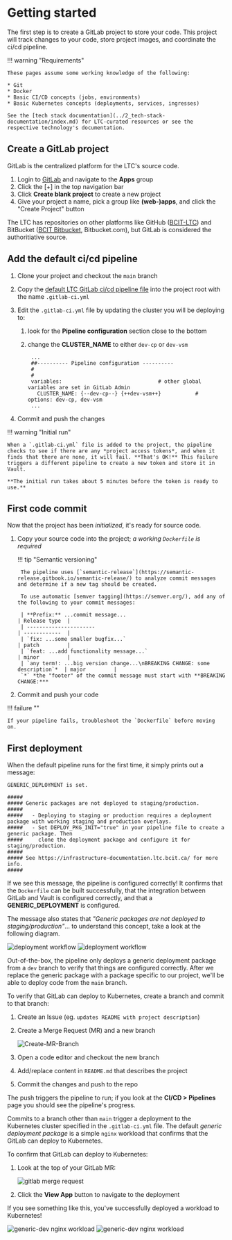 # Getting started

The first step is to create a GitLab project to store your code. This project will track changes to your code, store project images, and coordinate the ci/cd pipeline.

!!! warning "Requirements"

    These pages assume some working knowledge of the following:

    * Git
    * Docker
    * Basic CI/CD concepts (jobs, environments)
    * Basic Kubernetes concepts (deployments, services, ingresses)

    See the [tech stack documentation](../2_tech-stack-documentation/index.md) for LTC-curated resources or see the respective technology's documentation.

## Create a GitLab project

GitLab is the centralized platform for the LTC's source code.

1. Login to [GitLab](https://issues.ltc.bcit.ca) and navigate to the **Apps** group
1. Click the [+] in the top navigation bar
1. Click **Create blank project** to create a new project
1. Give your project a name, pick a group like **(web-)apps**, and click the "Create Project" button

The LTC has repositories on other platforms like GitHub ([BCIT-LTC](https://github.com/bcit-ltc)) and BitBucket ([BCIT Bitbucket](https://bcitltc.atlassian.com), Bitbucket.com), but GitLab is considered the authoritiative source.

## Add the default ci/cd pipeline

1. Clone your project and checkout the `main` branch
1. Copy the [default LTC GitLab ci/cd pipeline file](https://issues.ltc.bcit.ca/-/snippets/60) into the project root with the name `.gitlab-ci.yml`
1. Edit the `.gitlab-ci.yml` file by updating the cluster you will be deploying to:

    1. look for the **Pipeline configuration** section close to the bottom
    1. change the **CLUSTER_NAME** to either `dev-cp` or `dev-vsm`

            ...
            ##---------- Pipeline configuration ----------
            #
            #
            variables:                               # other global variables are set in GitLab Admin
              CLUSTER_NAME: {--dev-cp--} {++dev-vsm++}           # options: dev-cp, dev-vsm
            ...

1. Commit and push the changes

!!! warning "Initial run"

    When a `.gitlab-ci.yml` file is added to the project, the pipeline checks to see if there are any *project access tokens*, and when it finds that there are none, it will fail. **That's OK!** This failure triggers a different pipeline to create a new token and store it in Vault.

    **The initial run takes about 5 minutes before the token is ready to use.**

## First code commit

Now that the project has been *initialized*, it's ready for source code.

1. Copy your source code into the project; *a working `Dockerfile` is required*

    !!! tip "Semantic versioning"

        The pipeline uses [`semantic-release`](https://semantic-release.gitbook.io/semantic-release/) to analyze commit messages and determine if a new tag should be created.

        To use automatic [semver tagging](https://semver.org/), add any of the following to your commit messages:

        | **Prefix:** ...commit message...                                           | Release type  |
        | ----------------------                                                     | ------------  |
        | `fix: ...some smaller bugfix...`                                           | patch         |
        | `feat: ...add functionality message...`                                    | minor         |
        | `any term!: ...big version change...\nBREAKING CHANGE: some description`*  | major         |
        `*` *the "footer" of the commit message must start with **BREAKING CHANGE:***

1. Commit and push your code

!!! failure ""

    If your pipeline fails, troubleshoot the `Dockerfile` before moving on.

## First deployment

When the default pipeline runs for the first time, it simply prints out a message:

    GENERIC_DEPLOYMENT is set.

    #####
    ##### Generic packages are not deployed to staging/production.
    #####
    #####   - Deploying to staging or production requires a deployment package with working staging and production overlays.
    #####   - Set DEPLOY_PKG_INIT="true" in your pipeline file to create a generic package. Then
    #####     clone the deployment package and configure it for staging/production.
    #####
    ##### See https://infrastructure-documentation.ltc.bcit.ca/ for more info.
    #####

If we see this message, the pipeline is configured correctly! It confirms that the `Dockerfile` can be built successfully, that the integration between GitLab and Vault is configured correctly, and that a **GENERIC_DEPLOYMENT** is configured.

The message also states that *"Generic packages are not deployed to staging/production"*... to understand this concept, take a look at the following diagram.

![deployment workflow](../assets/deployment-workflow-simple-light.png#only-light)
![deployment workflow](../assets/deployment-workflow-simple-dark.png#only-dark)

Out-of-the-box, the pipeline only deploys a generic deployment package from a `dev` branch to verify that things are configured correctly. After we replace the generic package with a package specific to our project, we'll be able to deploy code from the `main` branch.

To verify that GitLab can deploy to Kubernetes, create a branch and commit to that branch:

1. Create an Issue (eg. `updates README with project description`)
1. Create a Merge Request (MR) and a new branch

    ![Create-MR-Branch](../assets/create-mr.png)

1. Open a code editor and checkout the new branch
1. Add/replace content in `README.md` that describes the project
1. Commit the changes and push to the repo

The push triggers the pipeline to run; if you look at the **CI/CD > Pipelines** page you should see the pipeline's progress.

Commits to a branch other than `main` trigger a deployment to the Kubernetes cluster specified in the `.gitlab-ci.yml` file. The default *generic deployment package* is a simple `nginx` workload that confirms that the GitLab can deploy to Kubernetes.

To confirm that GitLab can deploy to Kubernetes:

1. Look at the top of your GitLab MR:

    ![gitlab merge request](../assets/gitlab-mr-light.png)

1. Click the **View App** button to navigate to the deployment

If you see something like this, you've successfully deployed a workload to Kubernetes!

![generic-dev nginx workload](../assets/nginx-generic-dev-light.png#only-light)
![generic-dev nginx workload](../assets/nginx-generic-dev-dark.png#only-dark)
